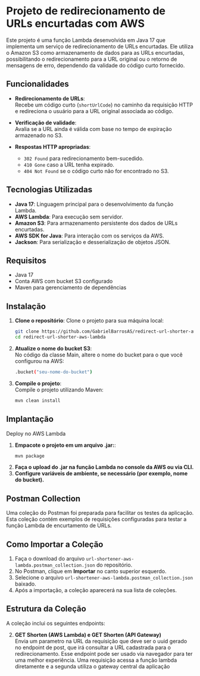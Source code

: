 # Projeto de redirecionamento de URLs encurtadas com AWS
Este projeto é uma função Lambda desenvolvida em Java 17 que implementa um serviço de redirecionamento de URLs encurtadas.
Ele utiliza o Amazon S3 como armazenamento de dados para as URLs encurtadas, possibilitando o redirecionamento para a URL
original ou o retorno de mensagens de erro, dependendo da validade do código curto fornecido.

## Funcionalidades

- **Redirecionamento de URLs**:  
  Recebe um código curto (`shortUrlCode`) no caminho da requisição HTTP e redireciona o usuário para a URL original associada ao código.
  
- **Verificação de validade**:  
  Avalia se a URL ainda é válida com base no tempo de expiração armazenado no S3.
  
- **Respostas HTTP apropriadas**:  
  - `302 Found` para redirecionamento bem-sucedido.  
  - `410 Gone` caso a URL tenha expirado.  
  - `404 Not Found` se o código curto não for encontrado no S3.

## Tecnologias Utilizadas

- **Java 17**: Linguagem principal para o desenvolvimento da função Lambda.  
- **AWS Lambda**: Para execução sem servidor.  
- **Amazon S3**: Para armazenamento persistente dos dados de URLs encurtadas.  
- **AWS SDK for Java**: Para interação com os serviços da AWS.  
- **Jackson**: Para serialização e desserialização de objetos JSON.

## Requisitos
- Java 17
- Conta AWS com bucket S3 configurado
- Maven para gerenciamento de dependências

## Instalação

1. **Clone o repositório**:
   Clone o projeto para sua máquina local:
   ```bash
   git clone https://github.com/GabrielBarrosAS/redirect-url-shorter-aws-lambda.git
   cd redirect-url-shorter-aws-lambda

2. **Atualize o nome do bucket S3**:  
   No código da classe Main, altere o nome do bucket para o que você configurou na AWS:
   ```bash
   .bucket("seu-nome-do-bucket")

3. **Compile o projeto**:  
   Compile o projeto utilizando Maven:
   ```bash
   mvn clean install

## Implantação
Deploy no AWS Lambda
1. **Empacote o projeto em um arquivo .jar:**:
   ```bash
   mvn package
2. **Faça o upload do .jar na função Lambda no console da AWS ou via CLI.**
3. **Configure variáveis de ambiente, se necessário (por exemplo, nome do bucket).**

## Postman Collection

Uma coleção do Postman foi preparada para facilitar os testes da aplicação. Esta coleção contém exemplos de requisições configuradas para testar a função Lambda de encurtamento de URLs.

## Como Importar a Coleção

1. Faça o download do arquivo `url-shortener-aws-lambda.postman_collection.json` do repositório.
2. No Postman, clique em **Importar** no canto superior esquerdo.
3. Selecione o arquivo `url-shortener-aws-lambda.postman_collection.json` baixado.
4. Após a importação, a coleção aparecerá na sua lista de coleções.

## Estrutura da Coleção

A coleção inclui os seguintes endpoints:

2. **GET Shorten (AWS Lambda) e GET Shorten (API Gateway)**  
Envia um parametro na URL da requisição que deve ser o uuid gerado no endpoint de post, que irá consultar a URL cadastrada 
para o redirecionamento. Esse endpoint pode ser usado via navegador para ter uma melhor experiência. Uma requisição acessa a função lambda
diretamente e a segunda utiliza o gateway central da aplicação

